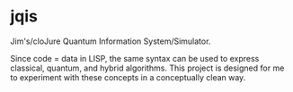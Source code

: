 jqis
====

Jim's/cloJure Quantum Information System/Simulator.

Since code = data in LISP, the same syntax can be used to express
classical, quantum, and hybrid algorithms.  This project is designed
for me to experiment with these concepts in a conceptually clean way.
